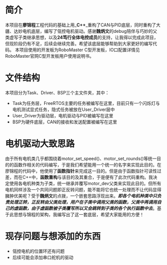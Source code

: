 # 简介
本项目在**廖锦程**工程代码的基础上用_**C++**_重构了CAN与PID底层，同时重构了大疆、达妙电机底层，编写了瓴控电机驱动。感谢**魏炳文**的debug陪伴与巧妙的父类虚写子类继承思想，以及**24笃行全体电控成员**的支持，让我得以完成此项目，但现阶段仍有不足，后续会继续完善。希望该底层能够帮助到大家更好的编写代码。
本项目使用的开发板为RoboMaster C型开发板，IO口配置详情见RoboMaster官网C型开发板用户使用说明书。
# 文件结构
本项目分为Task、Driver、BSP三个主文件夹，其中：
- Task为任务层，FreeRTOS主要的任务被编写在这里，目前只有一个闪烁灯与电机测试显式任务，隐式任务被放在User_Driver层中
- User_Driver为驱动层，电机驱动与PID被编写在这里
- BSP为硬件底层，CAN的接收和发送配置被编写在这里
# 电机驱动大致思路
由于所有电机类几乎都围绕着motor_set_speed()、motor_set_rounds()等统一目的的函数作相关的代码编写，于是我们希望能用一个统一的名字来实现此目的。在廖锦程的代码中，他使用了**函数指针**来完成这一目的。但是由于函数指针可读性过差，而在C++中，**函数重构**与该目的及其重合，于是便有了此次代码重构。我决定使用各电机种类为子类，统一继承并覆写motor_dev父类来实现此目的。但所有电机同样涉及一个共同问题即正反转问题，能不能将它也统一处理而不让代码显得臃肿优美呢？受于**魏炳文**的点拨，一个嵌套思路浮现出来。_**即各个电机种类中只负责处理正转，正反转由父类处理，用户在子类中调用父类的函数，父类中再调用自己的虚函数，由于虚函数被子类覆写所以又会跳转到子类的各个执行函数中去**_。基于此思想与锦程的架构，我编写出了这一套底层，希望大家能用的方便！
# 现存问题与想添加的东西
- 瓴控电机的位置环还有问题
- 后续可能会添加串口舵机的驱动